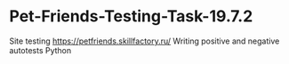 # Pet-Friends-Testing-Task-19.7.2
Site testing https://petfriends.skillfactory.ru/
Writing positive and negative autotests Python
